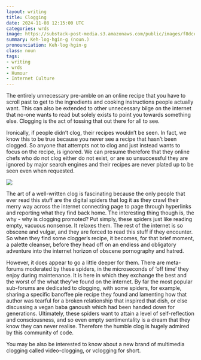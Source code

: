 ```yaml
---
layout: writing
title: Clogging
date: 2024-11-08 12:15:00 UTC
categories: wrds
image: https://substack-post-media.s3.amazonaws.com/public/images/f8dce352-dbf7-466b-a076-75a014646531_2048x2048.jpeg
summary: Keh·log·hgin·g (noun.)
pronounciation: Keh·log·hgin·g
class: noun
tags:
- writing
- wrds
- Humour
- Internet Culture
---
```

The entirely unnecessary pre-amble on an online recipe that you have to scroll past to get to the ingredients and cooking instructions people actually want. This can also be extended to other unnecessary bilge on the internet that no-one wants to read but solely exists to point you towards something else. Clogging is the act of tossing that out there for all to see. 

Ironically, if people didn’t clog, their recipes wouldn’t be seen. In fact, we know this to be true because you never see a recipe that hasn’t been clogged. So anyone that attempts not to clog and just instead wants to focus on the recipe, is ignored. We can presume therefore that they online chefs who do not clog either do not exist, or are so unsuccessful they are ignored by major search engines and their recipes are never plated up to be seen even when requested.

![](https://substack-post-media.s3.amazonaws.com/public/images/f8dce352-dbf7-466b-a076-75a014646531_2048x2048.jpeg)

The art of a well-written clog is fascinating because the only people that ever read this stuff are the digital spiders that log it as they crawl their merry way across the internet connecting page to page through hyperlinks and reporting what they find back home. The interesting thing though is, the why - why is clogging promoted? Put simply, these spiders just like reading empty, vacuous nonsense. It relaxes them. The rest of the internet is so obscene and vulgar, and they are forced to read this stuff if they encounter. So when they find some clogger’s recipe, it becomes, for that brief moment, a palette cleanser, before they head off on an endless and obligatory adventure into the internet horizon of obscene pornography and hatred. 

However, it does appear to go a little deeper for them. There are meta-forums moderated by these spiders, in the microseconds of ‘off time’ they enjoy during maintenance. It is here in which they exchange the best and the worst of the what they’ve found on the internet. By far the most popular sub-forums are dedicated to clogging, with some spiders, for example, sharing a specific banoffee pie recipe they found and lamenting how that author was tearful for a broken relationship that inspired that dish, or else discussing a vegan baba ganoush which had been handed down for generations. Ultimately, these spiders want to attain a level of self-reflection and consciousness, and so even empty sentimentality is a dream that they know they can never realise. Therefore the humble clog is hugely admired by this community of code.

You may be also be interested to know about a new brand of multimedia clogging called video-clogging, or vclogging for short.